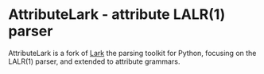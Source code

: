 # AttributeLark - attribute LALR(1) parser

AttributeLark is a fork of [Lark](https://github.com/lark-parser/lark) the parsing toolkit for Python, focusing on the LALR(1) parser, and extended to attribute grammars.
